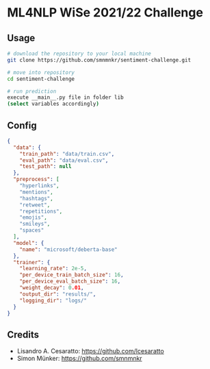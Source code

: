 # ML4NLP WiSe 2021/22 Challenge

## Usage

```bash
# download the repository to your local machine
git clone https://github.com/smnmnkr/sentiment-challenge.git

# move into repository
cd sentiment-challenge

# run prediction
execute __main__.py file in folder lib
(select variables accordingly)
```

## Config

```json
{
  "data": {
    "train_path": "data/train.csv",
    "eval_path": "data/eval.csv",
    "test_path": null
  },
  "preprocess": [
    "hyperlinks",
    "mentions",
    "hashtags",
    "retweet",
    "repetitions",
    "emojis",
    "smileys",
    "spaces"
  ],
  "model": {
    "name": "microsoft/deberta-base"
  },
  "trainer": {
    "learning_rate": 2e-5,
    "per_device_train_batch_size": 16,
    "per_device_eval_batch_size": 16,
    "weight_decay": 0.01,
    "output_dir": "results/",
    "logging_dir": "logs/"
  }
}
```

## Credits

- Lisandro A. Cesaratto: <https://github.com/lcesaratto>
- Simon Münker: <https://github.com/smnmnkr>
